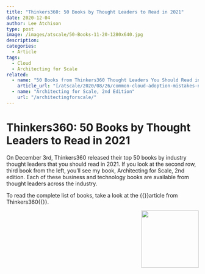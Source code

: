 ```yaml
---
title: "Thinkers360: 50 Books by Thought Leaders to Read in 2021"
date: 2020-12-04
author: Lee Atchison
type: post
image: /images/atscale/50-Books-11-20-1280x640.jpg
description: 
categories:
  - Article
tags:
  - Cloud
  - Architecting for Scale
related:
  - name: "50 Books from Thinkers360 Thought Leaders You Should Read in 2021"
    article_url: "[/atscale/2020/08/26/common-cloud-adoption-mistakes-no-1-the-cloud-isnt-secure/](https://www.thinkers360.com/50-books-from-thinkers360-thought-leaders-you-should-read-in-2021/)"
  - name: "Architecting for Scale, 2nd Edition"
    url: "/architectingforscale/"
---
```


# Thinkers360: 50 Books by Thought Leaders to Read in 2021
On December 3rd, Thinkers360 released their top 50 books by industry thought leaders that you should read in 2021.
If you look at the second row, third book from the left, you’ll see my book, Architecting for Scale, 2nd edition.
Each of these business and technology books are available from thought leaders across the industry.
<!--more-->

To read the complete list of books, take a look at the
{{<extlink url="https://www.thinkers360.com/50-books-from-thinkers360-thought-leaders-you-should-read-in-2021/">}}article from Thinkers360{{</extlink>}}.

<img src="/images/book/architectingforscale.jpg" align="right" width="150">

